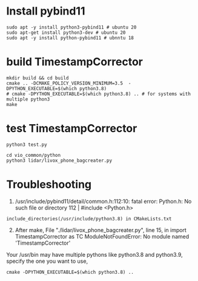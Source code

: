 # Install pybind11
```
sudo apt -y install python3-pybind11 # ubuntu 20
sudo apt-get install python3-dev # ubuntu 20
sudo apt -y install python-pybind11 # ubnntu 18
```

# build TimestampCorrector
```
mkdir build && cd build
cmake .. -DCMAKE_POLICY_VERSION_MINIMUM=3.5  -DPYTHON_EXECUTABLE=$(which python3.8)
# cmake -DPYTHON_EXECUTABLE=$(which python3.8) .. # for systems with multiple python3
make
```

# test TimestampCorrector
```
python3 test.py

cd vio_common/python
python3 lidar/livox_phone_bagcreater.py
```

# Troubleshooting

1. /usr/include/pybind11/detail/common.h:112:10: fatal error: Python.h: No such file or directory
  112 | #include <Python.h>

```
include_directories(/usr/include/python3.8) in CMakeLists.txt
```

2. After make, File "./lidar/livox_phone_bagcreater.py", line 15, in <module>
    import TimestampCorrector as TC
ModuleNotFoundError: No module named 'TimestampCorrector'

Your /usr/bin may have multiple pythons like python3.8 and python3.9, specify the one you want to use,
```
cmake -DPYTHON_EXECUTABLE=$(which python3.8) ..
```
